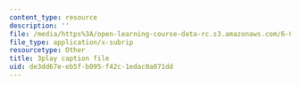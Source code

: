 ```yaml
---
content_type: resource
description: ''
file: /media/https%3A/open-learning-course-data-rc.s3.amazonaws.com/6-0002-introduction-to-computational-thinking-and-data-science-fall-2016/de3dd67eeb5fb095f42c1edac0a071dd_vIFKGFl1Cn8.srt
file_type: application/x-subrip
resourcetype: Other
title: 3play caption file
uid: de3dd67e-eb5f-b095-f42c-1edac0a071dd
---
```

